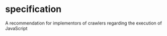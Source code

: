 specification
=============

A recommendation for implementors of crawlers regarding the execution of JavaScript
